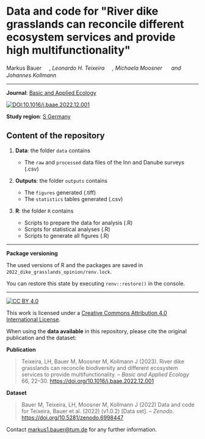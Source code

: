 # Data and code for "River dike grasslands can reconcile different ecosystem services and provide high multifunctionality"

Markus Bauer <a href="https://orcid.org/0000-0001-5372-4174"><img src="https://info.orcid.org/wp-content/uploads/2019/11/orcid_16x16.png" width="16" height = "16"></a>, _Leonardo H. Teixeira <a href="https://orcid.org/0000-0001-7443-087X"><img src="https://info.orcid.org/wp-content/uploads/2019/11/orcid_16x16.png" width="16" height = "16"></a>, Michaela Moosner <a href="https://orcid.org/0000-0002-7340-9363"><img src="https://info.orcid.org/wp-content/uploads/2019/11/orcid_16x16.png" width="16" height = "16"></a> and Johannes Kollmann <a href="https://orcid.org/0000-0002-4990-3636"><img src="https://info.orcid.org/wp-content/uploads/2019/11/orcid_16x16.png" width="16" height = "16"></a>_  

***

**Journal**: [Basic and Applied Ecology](https://www.sciencedirect.com/journal/basic-and-applied-ecology)

[![DOI:10.1016/j.baae.2022.12.001](http://img.shields.io/badge/DOI-10.1016/j.baae.2022.12.001-informational.svg)](https://doi.org/10.1016/j.baae.2022.12.001)

**Study region**: [S Germany](https://www.openstreetmap.org/#map=9/48.1844/12.5958)

## Content of the repository

1. __Data__: the folder `data` contains  
    * The `raw` and `processed` data files of the Inn and Danube surveys (.csv)
    
2. __Outputs__: the folder `outputs` contains  
    * The `figures` generated (.tiff)
    * The `statistics` tables generated (.csv)
    
3. __R__: the folder `R` contains
    * Scripts to prepare the data for analysis (.R)
    * Scripts for statistical analyses (.R)
    * Scripts to generate all figures (.R)

***

__Package versioning__

The used versions of R and the packages are saved in `2022_dike_grasslands_opinion/renv.lock`.

You can restore this state by executing `renv::restore()` in the console.

***

[![CC BY 4.0][cc-by-shield]][cc-by]

This work is licensed under a
[Creative Commons Attribution 4.0 International License][cc-by].

[cc-by]: http://creativecommons.org/licenses/by/4.0/
[cc-by-shield]: https://img.shields.io/badge/License-CC%20BY%204.0-lightgrey.svg

When using the __data available__ in this repository, please cite the original publication and the dataset:

**Publication**

> Teixeira, LH, Bauer M, Moosner M, Kollmann J (2023). River dike grasslands can reconcile biodiversity and different ecosystem services to provide multifunctionality. &ndash;
 *Basic and Applied Ecology* 66, 22&ndash;30. https://doi.org/10.1016/j.baae.2022.12.001

**Dataset**

> Bauer M, Teixeira, LH, Moosner M, Kollmann J (2022) Data and code for Teixeira, Bauer et al. (2022) (v1.0.2) [Data set]. &ndash; *Zenodo*. https://doi.org/10.5281/zenodo.6998447

Contact markus1.bauer@tum.de for any further information.
